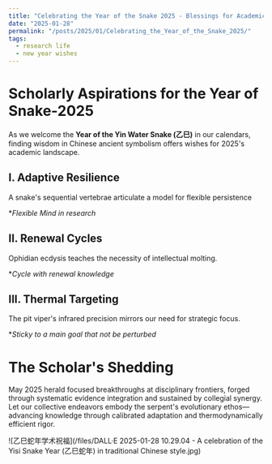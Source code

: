 ```yaml
---
title: "Celebrating the Year of the Snake 2025 - Blessings for Academic Warriors"
date: "2025-01-28"  
permalink: "/posts/2025/01/Celebrating_the_Year_of_the_Snake_2025/"  
tags:
  - research life
  - new year wishes
---
```


# Scholarly Aspirations for the Year of Snake-2025

As we welcome the **Year of the Yin Water Snake (乙巳)** in our calendars, finding wisdom in Chinese ancient symbolism offers wishes for 2025's academic landscape.

## I. Adaptive Resilience
A snake's sequential vertebrae articulate a model for flexible persistence

**Flexible Mind in research*

## II. Renewal Cycles
Ophidian ecdysis teaches the necessity of intellectual molting.

**Cycle with renewal knowledge*

## III. Thermal Targeting
The pit viper's infrared precision mirrors our need for strategic focus.

**Sticky to a main goal that not be perturbed*

# The Scholar's Shedding
May 2025 herald focused breakthroughs at disciplinary frontiers, forged through systematic evidence integration and sustained by collegial synergy. Let our collective endeavors embody the serpent's evolutionary ethos—advancing knowledge through calibrated adaptation and thermodynamically efficient rigor.


![乙巳蛇年学术祝福](/files/DALL·E 2025-01-28 10.29.04 - A celebration of the Yisi Snake Year (乙巳蛇年) in traditional Chinese style.jpg)
